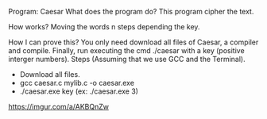 Program: Caesar
What does the program do?
This program cipher the text.

How works?
Moving the words n steps depending the key.

How I can prove this?
You only need download all files of Caesar, a compiler and compile. Finally, run executing the cmd ./caesar with a key (positive interger numbers).
Steps (Assuming that we use GCC and the Terminal).
- Download all files.
- gcc caesar.c mylib.c -o caesar.exe
- ./caesar.exe key  (ex: ./caesar.exe 3)

https://imgur.com/a/AKBQnZw



